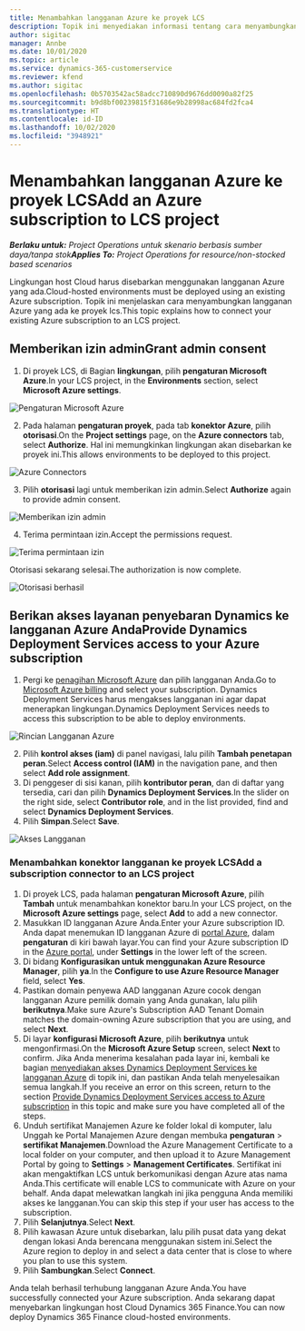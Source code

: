 ```yaml
---
title: Menambahkan langganan Azure ke proyek LCS
description: Topik ini menyediakan informasi tentang cara menyambungkan langganan Azure ke proyek lcs.
author: sigitac
manager: Annbe
ms.date: 10/01/2020
ms.topic: article
ms.service: dynamics-365-customerservice
ms.reviewer: kfend
ms.author: sigitac
ms.openlocfilehash: 0b5703542ac58adcc710890d9676dd0090a82f25
ms.sourcegitcommit: b9d8bf00239815f31686e9b28998ac684fd2fca4
ms.translationtype: HT
ms.contentlocale: id-ID
ms.lasthandoff: 10/02/2020
ms.locfileid: "3948921"
---
```

# <a name="add-an-azure-subscription-to-lcs-project"></a><span data-ttu-id="00567-103">Menambahkan langganan Azure ke proyek LCS</span><span class="sxs-lookup"><span data-stu-id="00567-103">Add an Azure subscription to LCS project</span></span>

<span data-ttu-id="00567-104">_**Berlaku untuk:** Project Operations untuk skenario berbasis sumber daya/tanpa stok_</span><span class="sxs-lookup"><span data-stu-id="00567-104">_**Applies To:** Project Operations for resource/non-stocked based scenarios_</span></span>

<span data-ttu-id="00567-105">Lingkungan host Cloud harus disebarkan menggunakan langganan Azure yang ada.</span><span class="sxs-lookup"><span data-stu-id="00567-105">Cloud-hosted environments must be deployed using an existing Azure subscription.</span></span> <span data-ttu-id="00567-106">Topik ini menjelaskan cara menyambungkan langganan Azure yang ada ke proyek lcs.</span><span class="sxs-lookup"><span data-stu-id="00567-106">This topic explains how to connect your existing Azure subscription to an LCS project.</span></span> 

## <a name="grant-admin-consent"></a><span data-ttu-id="00567-107">Memberikan izin admin</span><span class="sxs-lookup"><span data-stu-id="00567-107">Grant admin consent</span></span>

1. <span data-ttu-id="00567-108">Di proyek LCS, di Bagian **lingkungan**, pilih **pengaturan Microsoft Azure**.</span><span class="sxs-lookup"><span data-stu-id="00567-108">In your LCS project, in the **Environments** section, select **Microsoft Azure settings**.</span></span>

![Pengaturan Microsoft Azure](./media/1MicrosoftAzureSettings.png)

2. <span data-ttu-id="00567-110">Pada halaman **pengaturan proyek**, pada tab **konektor Azure**, pilih **otorisasi**.</span><span class="sxs-lookup"><span data-stu-id="00567-110">On the **Project settings** page, on the **Azure connectors** tab, select **Authorize**.</span></span> <span data-ttu-id="00567-111">Hal ini memungkinkan lingkungan akan disebarkan ke proyek ini.</span><span class="sxs-lookup"><span data-stu-id="00567-111">This allows environments to be deployed to this project.</span></span>

![Azure Connectors](./media/2AzureConnectors.png)

3. <span data-ttu-id="00567-113">Pilih **otorisasi** lagi untuk memberikan izin admin.</span><span class="sxs-lookup"><span data-stu-id="00567-113">Select **Authorize** again to provide admin consent.</span></span>

![Memberikan izin admin](./media/3GrantAdminConsent.png)

4. <span data-ttu-id="00567-115">Terima permintaan izin.</span><span class="sxs-lookup"><span data-stu-id="00567-115">Accept the permissions request.</span></span>

![Terima permintaan izin](./media/4AcceptPermissionRequest.png)

<span data-ttu-id="00567-117">Otorisasi sekarang selesai.</span><span class="sxs-lookup"><span data-stu-id="00567-117">The authorization is now complete.</span></span> 

![Otorisasi berhasil](./media/5AuthorizationComplete.png)

## <a name="provide-dynamics-deployment-services-access-to-your-azure-subscription"></a><a name="provide"></a><span data-ttu-id="00567-119">Berikan akses layanan penyebaran Dynamics ke langganan Azure Anda</span><span class="sxs-lookup"><span data-stu-id="00567-119">Provide Dynamics Deployment Services access to your Azure subscription</span></span>

1. <span data-ttu-id="00567-120">Pergi ke [penagihan Microsoft Azure](https://portal.azure.com/#blade/Microsoft\_Azure\_Billing/SubscriptionsBlade) dan pilih langganan Anda.</span><span class="sxs-lookup"><span data-stu-id="00567-120">Go to [Microsoft Azure billing](https://portal.azure.com/#blade/Microsoft\_Azure\_Billing/SubscriptionsBlade) and select your subscription.</span></span> <span data-ttu-id="00567-121">Dynamics Deployment Services harus mengakses langganan ini agar dapat menerapkan lingkungan.</span><span class="sxs-lookup"><span data-stu-id="00567-121">Dynamics Deployment Services needs to access this subscription to be able to deploy environments.</span></span>

![Rincian Langganan Azure](./media/6AzureSubscription.png)

2. <span data-ttu-id="00567-123">Pilih **kontrol akses (iam)** di panel navigasi, lalu pilih **Tambah penetapan peran**.</span><span class="sxs-lookup"><span data-stu-id="00567-123">Select **Access control (IAM)** in the navigation pane, and then select **Add role assignment**.</span></span>
3. <span data-ttu-id="00567-124">Di penggeser di sisi kanan, pilih **kontributor peran**, dan di daftar yang tersedia, cari dan pilih **Dynamics Deployment Services**.</span><span class="sxs-lookup"><span data-stu-id="00567-124">In the slider on the right side, select **Contributor role**, and in the list provided, find and select **Dynamics Deployment Services**.</span></span> 
4. <span data-ttu-id="00567-125">Pilih **Simpan**.</span><span class="sxs-lookup"><span data-stu-id="00567-125">Select **Save**.</span></span>

![Akses Langganan](./media/7SubscriptionAccess.png)

### <a name="add-a-subscription-connector-to-an-lcs-project"></a><span data-ttu-id="00567-127">Menambahkan konektor langganan ke proyek LCS</span><span class="sxs-lookup"><span data-stu-id="00567-127">Add a subscription connector to an LCS project</span></span>

1. <span data-ttu-id="00567-128">Di proyek LCS, pada halaman **pengaturan Microsoft Azure**, pilih **Tambah** untuk menambahkan konektor baru.</span><span class="sxs-lookup"><span data-stu-id="00567-128">In your LCS project, on the **Microsoft Azure settings** page, select **Add** to add a new connector.</span></span>
2. <span data-ttu-id="00567-129">Masukkan ID langganan Azure Anda.</span><span class="sxs-lookup"><span data-stu-id="00567-129">Enter your Azure subscription ID.</span></span> <span data-ttu-id="00567-130">Anda dapat menemukan ID langganan Azure di [portal Azure](https://ms.portal.azure.com/), dalam  **pengaturan**  di kiri bawah layar.</span><span class="sxs-lookup"><span data-stu-id="00567-130">You can find your Azure subscription ID in the [Azure portal](https://ms.portal.azure.com/), under  **Settings**  in the lower left of the screen.</span></span>
3. <span data-ttu-id="00567-131">Di bidang **Konfigurasikan untuk menggunakan Azure Resource Manager**, pilih **ya**.</span><span class="sxs-lookup"><span data-stu-id="00567-131">In the **Configure to use Azure Resource Manager** field, select **Yes**.</span></span>
4. <span data-ttu-id="00567-132">Pastikan domain penyewa AAD langganan Azure cocok dengan langganan Azure pemilik domain yang Anda gunakan, lalu pilih **berikutnya**.</span><span class="sxs-lookup"><span data-stu-id="00567-132">Make sure Azure's Subscription AAD Tenant Domain matches the domain-owning Azure subscription that you are using, and select **Next**.</span></span>
5. <span data-ttu-id="00567-133">Di layar **konfigurasi Microsoft Azure**, pilih **berikutnya** untuk mengonfirmasi.</span><span class="sxs-lookup"><span data-stu-id="00567-133">On the **Microsoft Azure Setup** screen, select **Next** to confirm.</span></span> <span data-ttu-id="00567-134">Jika Anda menerima kesalahan pada layar ini, kembali ke bagian [menyediakan akses Dynamics Deployment Services ke langganan Azure](#provide) di topik ini, dan pastikan Anda telah menyelesaikan semua langkah.</span><span class="sxs-lookup"><span data-stu-id="00567-134">If you receive an error on this screen, return to the section [Provide Dynamics Deployment Services access to Azure subscription](#provide) in this topic and make sure you have completed all of the steps.</span></span>
6. <span data-ttu-id="00567-135">Unduh sertifikat Manajemen Azure ke folder lokal di komputer, lalu Unggah ke Portal Manajemen Azure dengan membuka **pengaturan** > **sertifikat Manajemen**.</span><span class="sxs-lookup"><span data-stu-id="00567-135">Download the Azure Management Certificate to a local folder on your computer, and then upload it to Azure Management Portal by going to **Settings** > **Management Certificates**.</span></span> <span data-ttu-id="00567-136">Sertifikat ini akan mengaktifkan LCS untuk berkomunikasi dengan Azure atas nama Anda.</span><span class="sxs-lookup"><span data-stu-id="00567-136">This certificate will enable LCS to communicate with Azure on your behalf.</span></span> <span data-ttu-id="00567-137">Anda dapat melewatkan langkah ini jika pengguna Anda memiliki akses ke langganan.</span><span class="sxs-lookup"><span data-stu-id="00567-137">You can skip this step if your user has access to the subscription.</span></span>
7. <span data-ttu-id="00567-138">Pilih  **Selanjutnya**.</span><span class="sxs-lookup"><span data-stu-id="00567-138">Select  **Next**.</span></span>
8. <span data-ttu-id="00567-139">Pilih kawasan Azure untuk disebarkan, lalu pilih pusat data yang dekat dengan lokasi Anda berencana menggunakan sistem ini.</span><span class="sxs-lookup"><span data-stu-id="00567-139">Select the Azure region to deploy in and select a data center that is close to where you plan to use this system.</span></span>
9.  <span data-ttu-id="00567-140">Pilih  **Sambungkan**.</span><span class="sxs-lookup"><span data-stu-id="00567-140">Select  **Connect**.</span></span>

<span data-ttu-id="00567-141">Anda telah berhasil terhubung langganan Azure Anda.</span><span class="sxs-lookup"><span data-stu-id="00567-141">You have successfully connected your Azure subscription.</span></span> <span data-ttu-id="00567-142">Anda sekarang dapat menyebarkan lingkungan host Cloud Dynamics 365 Finance.</span><span class="sxs-lookup"><span data-stu-id="00567-142">You can now deploy Dynamics 365 Finance cloud-hosted environments.</span></span>


